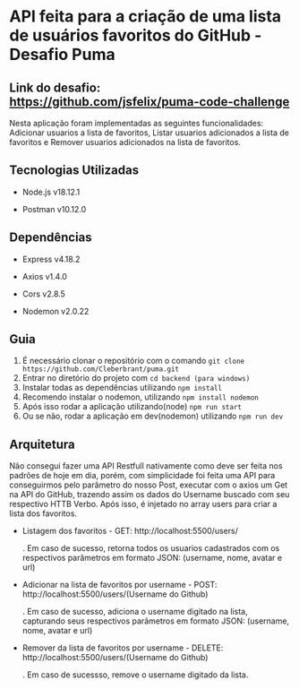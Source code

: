 # API feita para a criação de uma lista de usuários favoritos do GitHub - Desafio Puma

## Link do desafio: https://github.com/jsfelix/puma-code-challenge

Nesta aplicação foram implementadas as seguintes funcionalidades: Adicionar usuarios a lista de favoritos, Listar usuarios adicionados a lista de favoritos e Remover usuarios adicionados na lista de favoritos.

## Tecnologias Utilizadas

- Node.js v18.12.1

- Postman v10.12.0

## Dependências

- Express v4.18.2

- Axios v1.4.0

- Cors v2.8.5

- Nodemon v2.0.22

## Guia 

1. É necessário clonar o repositório com o comando `git clone https://github.com/Cleberbrant/puma.git` 
2. Entrar no diretório do projeto com `cd backend (para windows)`
3. Instalar todas as dependências utilizando `npm install`
4. Recomendo instalar o nodemon, utilizando `npm install nodemon`
5. Após isso rodar a aplicação utilizando(node) `npm run start`
6. Ou se não, rodar a aplicação em dev(nodemon) utilizando `npm run dev`

## Arquitetura

Não consegui fazer uma API Restfull nativamente como deve ser feita nos padrões de hoje em dia, porém, com simplicidade foi feita uma API para conseguirmos pelo parâmetro do nosso Post, executar com o axios um Get na API do GitHub, trazendo assim os dados do Username buscado com seu respectivo HTTB Verbo. Após isso, é injetado no array users para criar a lista dos favoritos.

- Listagem dos favoritos - GET: http://localhost:5500/users/

    . Em caso de sucesso, retorna todos os usuarios cadastrados com os respectivos parâmetros em formato JSON: (username, nome, avatar e url)

- Adicionar na lista de favoritos por username - POST: http://localhost:5500/users/(Username do Github)

    . Em caso de sucesso, adiciona o username digitado na lista, capturando seus respectivos parâmetros em formato JSON: (username, nome, avatar e url)

- Remover da lista de favoritos por username - DELETE: http://localhost:5500/users/(Username do Github)

    . Em caso de sucessso, remove o username digitado da lista.